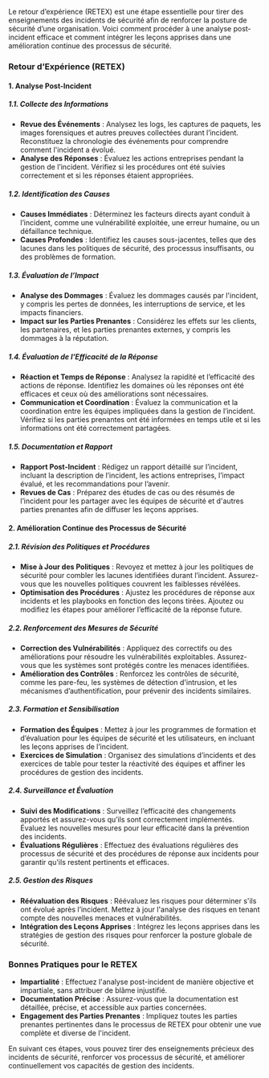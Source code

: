 Le retour d’expérience (RETEX) est une étape essentielle pour tirer des enseignements des incidents de sécurité afin de renforcer la posture de sécurité d’une organisation. Voici comment procéder à une analyse post-incident efficace et comment intégrer les leçons apprises dans une amélioration continue des processus de sécurité.

### Retour d’Expérience (RETEX)

#### **1. Analyse Post-Incident**

##### **1.1. Collecte des Informations**
- **Revue des Événements** : Analysez les logs, les captures de paquets, les images forensiques et autres preuves collectées durant l’incident. Reconstituez la chronologie des événements pour comprendre comment l'incident a évolué.
- **Analyse des Réponses** : Évaluez les actions entreprises pendant la gestion de l’incident. Vérifiez si les procédures ont été suivies correctement et si les réponses étaient appropriées.

##### **1.2. Identification des Causes**
- **Causes Immédiates** : Déterminez les facteurs directs ayant conduit à l’incident, comme une vulnérabilité exploitée, une erreur humaine, ou un défaillance technique.
- **Causes Profondes** : Identifiez les causes sous-jacentes, telles que des lacunes dans les politiques de sécurité, des processus insuffisants, ou des problèmes de formation.

##### **1.3. Évaluation de l’Impact**
- **Analyse des Dommages** : Évaluez les dommages causés par l'incident, y compris les pertes de données, les interruptions de service, et les impacts financiers.
- **Impact sur les Parties Prenantes** : Considérez les effets sur les clients, les partenaires, et les parties prenantes externes, y compris les dommages à la réputation.

##### **1.4. Évaluation de l’Efficacité de la Réponse**
- **Réaction et Temps de Réponse** : Analysez la rapidité et l’efficacité des actions de réponse. Identifiez les domaines où les réponses ont été efficaces et ceux où des améliorations sont nécessaires.
- **Communication et Coordination** : Évaluez la communication et la coordination entre les équipes impliquées dans la gestion de l’incident. Vérifiez si les parties prenantes ont été informées en temps utile et si les informations ont été correctement partagées.

##### **1.5. Documentation et Rapport**
- **Rapport Post-Incident** : Rédigez un rapport détaillé sur l’incident, incluant la description de l’incident, les actions entreprises, l’impact évalué, et les recommandations pour l’avenir.
- **Revues de Cas** : Préparez des études de cas ou des résumés de l’incident pour les partager avec les équipes de sécurité et d'autres parties prenantes afin de diffuser les leçons apprises.

#### **2. Amélioration Continue des Processus de Sécurité**

##### **2.1. Révision des Politiques et Procédures**
- **Mise à Jour des Politiques** : Revoyez et mettez à jour les politiques de sécurité pour combler les lacunes identifiées durant l’incident. Assurez-vous que les nouvelles politiques couvrent les faiblesses révélées.
- **Optimisation des Procédures** : Ajustez les procédures de réponse aux incidents et les playbooks en fonction des leçons tirées. Ajoutez ou modifiez les étapes pour améliorer l’efficacité de la réponse future.

##### **2.2. Renforcement des Mesures de Sécurité**
- **Correction des Vulnérabilités** : Appliquez des correctifs ou des améliorations pour résoudre les vulnérabilités exploitables. Assurez-vous que les systèmes sont protégés contre les menaces identifiées.
- **Amélioration des Contrôles** : Renforcez les contrôles de sécurité, comme les pare-feu, les systèmes de détection d'intrusion, et les mécanismes d’authentification, pour prévenir des incidents similaires.

##### **2.3. Formation et Sensibilisation**
- **Formation des Équipes** : Mettez à jour les programmes de formation et d’évaluation pour les équipes de sécurité et les utilisateurs, en incluant les leçons apprises de l’incident.
- **Exercices de Simulation** : Organisez des simulations d’incidents et des exercices de table pour tester la réactivité des équipes et affiner les procédures de gestion des incidents.

##### **2.4. Surveillance et Évaluation**
- **Suivi des Modifications** : Surveillez l’efficacité des changements apportés et assurez-vous qu’ils sont correctement implémentés. Évaluez les nouvelles mesures pour leur efficacité dans la prévention des incidents.
- **Évaluations Régulières** : Effectuez des évaluations régulières des processus de sécurité et des procédures de réponse aux incidents pour garantir qu'ils restent pertinents et efficaces.

##### **2.5. Gestion des Risques**
- **Réévaluation des Risques** : Réévaluez les risques pour déterminer s'ils ont évolué après l’incident. Mettez à jour l'analyse des risques en tenant compte des nouvelles menaces et vulnérabilités.
- **Intégration des Leçons Apprises** : Intégrez les leçons apprises dans les stratégies de gestion des risques pour renforcer la posture globale de sécurité.

### Bonnes Pratiques pour le RETEX

- **Impartialité** : Effectuez l'analyse post-incident de manière objective et impartiale, sans attribuer de blâme injustifié.
- **Documentation Précise** : Assurez-vous que la documentation est détaillée, précise, et accessible aux parties concernées.
- **Engagement des Parties Prenantes** : Impliquez toutes les parties prenantes pertinentes dans le processus de RETEX pour obtenir une vue complète et diverse de l'incident.

En suivant ces étapes, vous pouvez tirer des enseignements précieux des incidents de sécurité, renforcer vos processus de sécurité, et améliorer continuellement vos capacités de gestion des incidents.